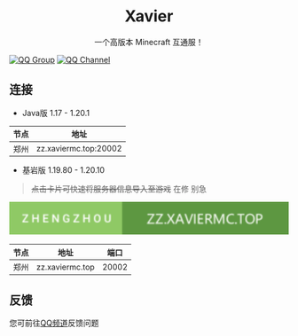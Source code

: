 <h1 align="center">Xavier</h1>
<p align="center">一个高版本 Minecraft 互通服！</p>

[![QQ Group](/QQGroup.svg)](https://qm.qq.com/cgi-bin/qm/qr?group_code=436392446)
[![QQ Channel](/QQChannel.svg)](https://pd.qq.com/s/4pbctumt)

## 连接
* Java版 1.17 - 1.20.1

|节点|地址|
|-|-|
|郑州|zz.xaviermc.top:20002|
* 基岩版 1.19.80 - 1.20.10
> ~~点击卡片可快速将服务器信息导入至游戏~~ 在修 别急

[![Zheng_zhou](/Zhengzhou.svg)](minecraft://?addExternalServer=Xavier|zz.xaviermc.top:20002)

|节点|地址|端口|
|-|-|-|
|郑州|zz.xaviermc.top|20002|

## 反馈
您可前往[QQ频道](https://pd.qq.com/s/4pbctumt)反馈问题
